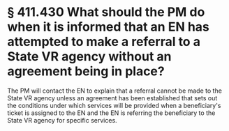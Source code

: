# § 411.430   What should the PM do when it is informed that an EN has attempted to make a referral to a State VR agency without an agreement being in place?

The PM will contact the EN to explain that a referral cannot be made to the State VR agency unless an agreement has been established that sets out the conditions under which services will be provided when a beneficiary's ticket is assigned to the EN and the EN is referring the beneficiary to the State VR agency for specific services.




